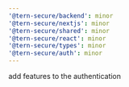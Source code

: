 ```yaml
---
'@tern-secure/backend': minor
'@tern-secure/nextjs': minor
'@tern-secure/shared': minor
'@tern-secure/react': minor
'@tern-secure/types': minor
'@tern-secure/auth': minor
---
```


add features to the authentication

